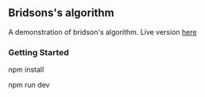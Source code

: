 ## Bridsons's algorithm
A demonstration of bridson's algorithm. Live version [here](https://jorx42.org/posts/Poisson_Discs)
### Getting Started

npm install

npm run dev